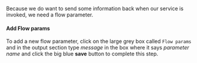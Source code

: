 Because we do want to send some information back when our service is invoked, we need a flow parameter.

#### Add Flow params
To add a new flow parameter, click on the large grey box called `Flow params` and in the output section type _message_ in the box where it says _parameter name_ and click the big blue **save** button to complete this step.